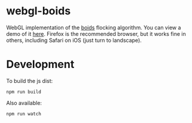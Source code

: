 # webgl-boids
WebGL implementation of the [boids](http://www.red3d.com/cwr/boids/) flocking algorithm. You can view a demo of it [here](https://hnnesv.github.io/boids.html). Firefox is the recommended browser, but it works fine in others, including Safari on iOS (just turn to landscape).

# Development
To build the js dist:
```
npm run build
```

Also available:
```
npm run watch
```
